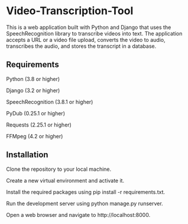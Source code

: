 # Video-Transcription-Tool
This is a web application built with Python and Django that uses the SpeechRecognition library to transcribe videos into text. The application accepts a URL or a video file upload, converts the video to audio, transcribes the audio, and stores the transcript in a database.

## Requirements
Python (3.8 or higher)

Django (3.2 or higher)

SpeechRecognition (3.8.1 or higher)

PyDub (0.25.1 or higher)

Requests (2.25.1 or higher)

FFMpeg (4.2 or higher)

## Installation
Clone the repository to your local machine.

Create a new virtual environment and activate it.

Install the required packages using pip install -r requirements.txt.

Run the development server using python manage.py runserver.

Open a web browser and navigate to http://localhost:8000.
